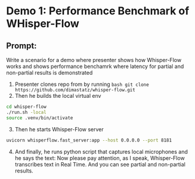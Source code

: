 
# Demo 1: Performance Benchmark of WHisper-Flow

## Prompt:
Write a scenario for a demo where presenter shows how Whisper-Flow works and shows performance benchamrk
where latency for partial and non-partial results is demonstrated

1. Presenter clones repo from by running
    ```bash git clone https://github.com/dimastatz/whisper-flow.git ```
2. Then he builds the local virtual env
```bash 
cd whisper-flow
./run.sh -local
source .venv/bin/activate
```
3. Then he starts Whisper-Flow server
```bash
uvicorn whisperflow.fast_server:app --host 0.0.0.0 --port 8181
```
4. And finally, he runs python script that captures local microphones
and he says the text: Now please pay attention, as I speak, Whisper-Flow transcribes text in Real Time. And you can see 
partial and non-partial results. 
